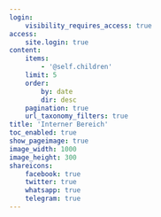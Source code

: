 ```yaml
---
login:
    visibility_requires_access: true
access:
    site.login: true
content:
    items:
        - '@self.children'
    limit: 5
    order:
        by: date
        dir: desc
    pagination: true
    url_taxonomy_filters: true
title: 'Interner Bereich'
toc_enabled: true
show_pageimage: true
image_width: 1000
image_height: 300
shareicons:
    facebook: true
    twitter: true
    whatsapp: true
    telegram: true
---
```


